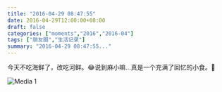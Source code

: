 ```yaml
---
title: "2016-04-29 08:47:55"
date: 2016-04-29T12:00:00+08:00
draft: false
categories: ["moments","2016","2016-04"]
tags: ["朋友圈","生活记录"]
summary: "2016-04-29 08:47:55..."
---
```


今天不吃海鲜了，改吃河鲜。😂说到麻小嘛…真是一个充满了回忆的小食。🤔️

![Media 1](/Moments/photos/2016-04-29/201604290847550.jpg)

